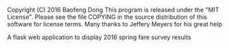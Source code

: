 Copyright (C) 2016 Baofeng Dong
This program is released under the "MIT License".
Please see the file COPYING in the source
distribution of this software for license terms.
Many thanks to Jeffery Meyers for his great help

A flask web application to display 2016 spring fare survey results